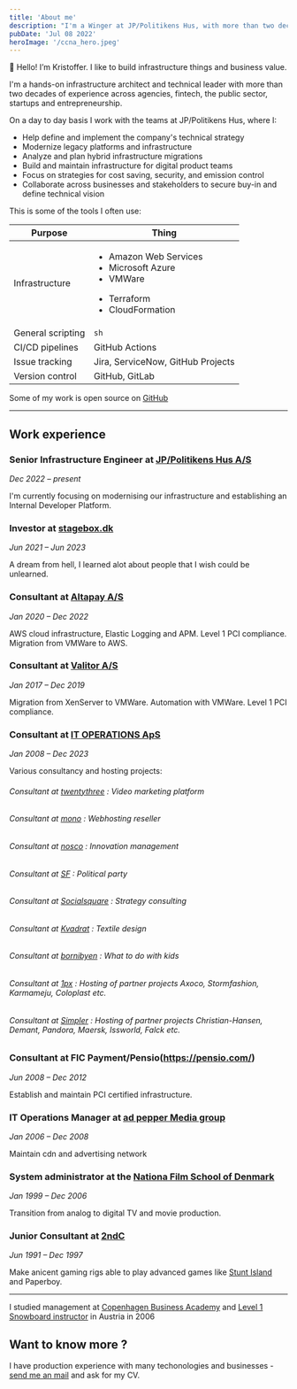 ```yaml
---
title: 'About me'
description: "I'm a Winger at JP/Politikens Hus, with more than two decades of experience across agencies, startups, fintech, the public sector and entrepreneurship"
pubDate: 'Jul 08 2022'
heroImage: '/ccna_hero.jpeg'
---
```


👋 Hello! I’m Kristoffer. I like to build infrastructure things and business value. 

I'm a hands-on infrastructure architect and technical leader with more than two decades of experience across agencies, fintech, the public sector, startups and entrepreneurship.

On a day to day basis I work with the teams at JP/Politikens Hus, where I:
- Help define and implement the company's technical strategy
- Modernize legacy platforms and infrastructure
- Analyze and plan hybrid infrastructure migrations
- Build and maintain infrastructure for digital product teams
- Focus on strategies for cost saving, security, and emission control
- Collaborate across businesses and stakeholders to secure buy-in and define technical vision


This is some of the tools I often use:


| Purpose              | Thing                                                                                                                    |
| -------------------- | -------------------------------------------------------------------------------------------------------------------------|
| Infrastructure       | <ul><li>Amazon Web Services</li><li>Microsoft Azure</li><li>VMWare</li></ul> <ul><li>Terraform</li><li>CloudFormation</li></ul> |
| General scripting    | `sh`
| CI/CD pipelines      | GitHub Actions
| Issue tracking       | Jira, ServiceNow, GitHub Projects
| Version control      | GitHub, GitLab

Some of my work is open source on [GitHub](https://github.com/kristoffer)

---

## Work experience

### Senior Infrastructure Engineer at [JP/Politikens Hus A/S](https://jppol.dk/) 

<span class="text-sm">_Dec 2022 &ndash; present_</span>

I'm currently focusing on modernising our infrastructure and establishing an Internal Developer Platform.


### Investor at [stagebox.dk](https://stagebox.dk/)
<span class="text-sm">_Jun 2021 &ndash; Jun 2023_</span>

A dream from hell, I learned alot about people that I wish could be unlearned.


### Consultant at [Altapay A/S](https://altapay.com/)
<span class="text-sm">_Jan 2020 &ndash; Dec 2022_</span>

AWS cloud infrastructure, Elastic Logging and APM. Level 1 PCI compliance.
Migration from VMWare to AWS.


### Consultant at [Valitor A/S](https://valitor.com)
<span class="text-sm">_Jan 2017 &ndash; Dec 2019_</span>

Migration from XenServer to VMWare. Automation with VMWare. Level 1 PCI compliance. 


### Consultant at [IT OPERATIONS ApS](https://itoperations.dk/)
<span class="text-sm">_Jan 2008 &ndash; Dec 2023_</span>

Various consultancy and hosting projects:

###### Consultant at [twentythree](https://twentythree.net/) : Video marketing platform 
###### Consultant at [mono](https://mono.net/) : Webhosting reseller
###### Consultant at [nosco](https://nos.co/) : Innovation management 
###### Consultant at [SF](https://sf.dk/) : Political party 
###### Consultant at [Socialsquare](https://socialsquare.dk/) : Strategy consulting
###### Consultant at [Kvadrat](https://kvadrat.dk/) : Textile design 
###### Consultant at [bornibyen](https://bornibyen.dk/) : What to do with kids 
###### Consultant at [1px](https://1px.com/) : Hosting of partner projects Axoco, Stormfashion, Karmameju, Coloplast etc.
###### Consultant at [Simpler](https://simplersystems.dk/) : Hosting of partner projects Christian-Hansen, Demant, Pandora, Maersk, Issworld, Falck etc. 


### Consultant at FIC Payment/Pensio(https://pensio.com/)
<span class="text-sm">_Jun 2008 &ndash; Dec 2012_</span>

Establish and maintain PCI certified infrastructure.  



### IT Operations Manager at [ad pepper Media group](https://adpepper.com/)
<span class="text-sm">_Jan 2006 &ndash; Dec 2008_</span>

Maintain cdn and advertising network


### System administrator at the [Nationa Film School of Denmark](https://filmskolen.dk)
<span class="text-sm">_Jan 1999 &ndash; Dec 2006_</span>
 
Transition from analog to digital TV and movie production.


### Junior Consultant at [2ndC](https://2ndc.dk/)
<span class="text-sm">_Jun 1991 &ndash; Dec 1997_</span>

Make anicent gaming rigs able to play advanced games like [Stunt Island](https://g.co/kgs/EB6rKkC) and Paperboy.

---

I studied management at [Copenhagen Business Academy](https://cphbusiness.dk/) and [Level 1 Snowboard instructor](https://www.siaaustria.com/snowboard-instructor-course/) in Austria in 2006

## Want to know more ?

I have production experience with many techonologies and businesses - [send me an mail](mailto:kristoffer@egefelt.net) and ask for my CV. 
